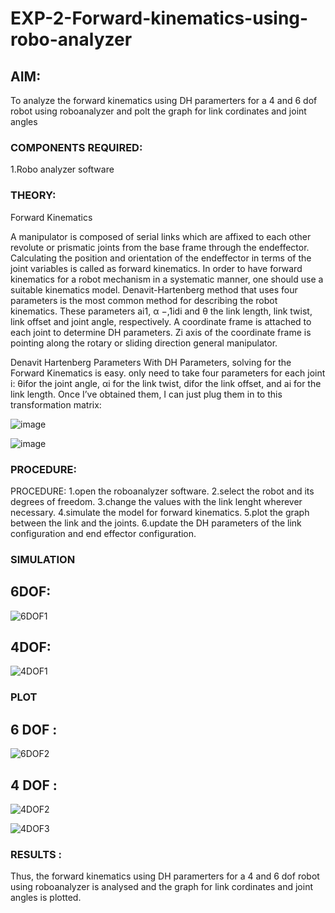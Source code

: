 # EXP-2-Forward-kinematics-using-robo-analyzer

## AIM: 
To analyze the forward kinematics using DH paramerters for a 4 and 6 dof robot using roboanalyzer and polt the graph for link cordinates and joint angles
### COMPONENTS REQUIRED:
1.Robo analyzer software  


### THEORY: 
  
Forward Kinematics

A manipulator is composed of serial links which are affixed to each other revolute or prismatic joints from the base frame through the endeffector. 
Calculating the position and orientation of the endeffector in terms of the joint variables is called as forward kinematics. 
In order to have forward kinematics for a robot mechanism in a systematic manner, one should use a suitable kinematics model. 
Denavit-Hartenberg method that uses four parameters is the most common method for describing the robot kinematics. 
These parameters ai1, α −,1idi and θ the link length, link twist, link offset and joint angle, respectively. 
A coordinate frame is attached to each joint to determine DH parameters. Zi axis of the coordinate frame is pointing along the rotary or sliding direction general manipulator.

Denavit Hartenberg Parameters
With DH Parameters, solving for the Forward Kinematics is easy.  only need to take four parameters for each joint 
i: θifor the joint angle, 
αi for the link twist, 
difor the link offset, and 
ai for the link length. Once I’ve obtained them, I can just plug them in to this transformation matrix:


![image](https://user-images.githubusercontent.com/36288975/170172719-ed7befc9-2894-4344-bfd5-be831bb05308.png)

 ![image](https://user-images.githubusercontent.com/36288975/170172766-b8aeb788-7fd7-4de7-b340-f04656707ebd.png)

 

### PROCEDURE:
PROCEDURE:
1.open the roboanalyzer software.
2.select the robot and its degrees of freedom.
3.change the values with the link lenght wherever necessary.
4.simulate the model for forward kinematics.
5.plot the graph between the link and the joints.
6.update the DH parameters of the link configuration and end effector configuration.




### SIMULATION 
 
 ## 6DOF: 
 ![6DOF1](https://github.com/hemanth2110/Forward-kinematics-using-robot-analyzer/assets/121078629/c1465e7a-60c3-48cb-8537-b6b605122dfc)
## 4DOF: 
![4DOF1](https://github.com/hemanth2110/Forward-kinematics-using-robot-analyzer/assets/121078629/4d9c7b6c-a56b-4b0b-9f42-644fc729e95a)

 
 
 
 
 ### PLOT 
 ## 6 DOF :
 ![6DOF2](https://github.com/hemanth2110/Forward-kinematics-using-robot-analyzer/assets/121078629/a57f9bbb-c468-49f9-843d-cdb467027908)

## 4 DOF :
![4DOF2](https://github.com/hemanth2110/Forward-kinematics-using-robot-analyzer/assets/121078629/7cf44f68-e680-49f3-a7b0-edca33adac40)

![4DOF3](https://github.com/hemanth2110/Forward-kinematics-using-robot-analyzer/assets/121078629/ee8ccfa1-9236-4fe5-91c0-71495529de26)
   
 
 
 
 
 
 
 
 
 
 
 

 
 














### RESULTS :  
Thus, the forward kinematics using DH paramerters for a 4 and 6 dof robot using roboanalyzer is analysed and the graph for link cordinates and joint angles is plotted.
